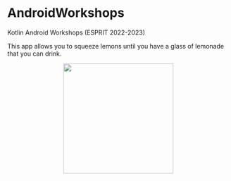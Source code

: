 # AndroidWorkshops
Kotlin Android Workshops (ESPRIT 2022-2023)

This app allows you to squeeze lemons until you have a glass of lemonade that you can drink.
<p align="center">
<img src="https://user-images.githubusercontent.com/80844849/219944723-d09585bc-4eec-408e-b147-8be0d914250c.png" width="250">
</p>
